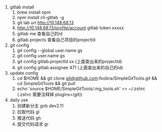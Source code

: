 1. gitlab install
    1. brew install npm
    2. npm install cli-gitlab -g
    3. git lab url http://10.148.68.13
    4. http://10.148.68.13/profile/account   gitlab token xxxxx
    5. gitlab me 查看自己的id
    6. gitlab projects 查看自己项目的projectId
2. git config
    1. git config --global user.name gs
    2. git config user.name gs
    3. git config gitlab.projectId xx (上面查出来的projectId)
    4. git config gitlab.assignee 471 (上面查出来的自己的id)
3. update config
    1. cd $HOME && git clone git@github.com:foobra/SimpleGitTools.git && cd SimpleGitTools && git pull
    2. echo 'source $HOME/SimpleGitTools/.mg_tools.sh' >> ~/.zshrc (.zshrc 需要注释掉 plugins=(git))
4. daily use
    1.  创建新分支 gnb dev2.11
    2. 拉取代码   gl
    3. 推送代码 gh
    4. 提交代码请求 gr
